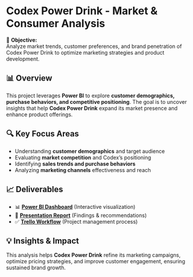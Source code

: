 # Codex Power Drink - Market & Consumer Analysis

🚀 **Objective:**  
Analyze market trends, customer preferences, and brand penetration of Codex Power Drink to optimize marketing strategies and product development.

## 📊 Overview
This project leverages **Power BI** to explore **customer demographics, purchase behaviors, and competitive positioning**. The goal is to uncover insights that help **Codex Power Drink** expand its market presence and enhance product offerings.

## 🔍 Key Focus Areas
- Understanding **customer demographics** and target audience
- Evaluating **market competition** and Codex’s positioning
- Identifying **sales trends and purchase behaviors**
- Analyzing **marketing channels** effectiveness and reach

## 📈 Deliverables
- 📊 **[Power BI Dashboard](./Codex-Power-Drink-Dashboard.pbix)** (Interactive visualization)
- 📝 **[Presentation Report]([./Codex-Power-Drink-Presentation.pdf](https://github.com/FadyTalat1/codex-power-drink-analysis/blob/main/CodeX%20Dashboard%20presentaion.pdf))** (Findings & recommendations)
- ✅ **[Trello Workflow](https://github.com/FadyTalat1/codex-power-drink-analysis/blob/main/Trello2.jpg)** (Project management process)

## 💡 Insights & Impact
This analysis helps **Codex Power Drink** refine its marketing campaigns, optimize pricing strategies, and improve customer engagement, ensuring sustained brand growth.
